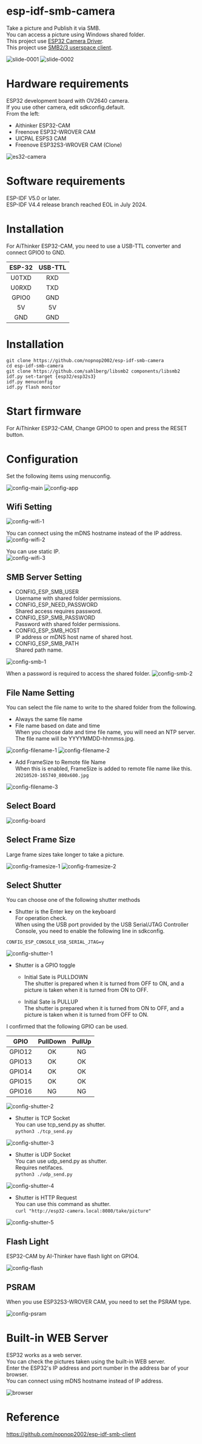# esp-idf-smb-camera
Take a picture and Publish it via SMB.   
You can access a picture using Windows shared folder.   
This project use [ESP32 Camera Driver](https://components.espressif.com/components/espressif/esp32-camera).   
This project use [SMB2/3 userspace client](https://github.com/sahlberg/libsmb2).   

![slide-0001](https://user-images.githubusercontent.com/6020549/119617916-454eb280-be3d-11eb-8ba4-d898780ed01d.jpg)
![slide-0002](https://user-images.githubusercontent.com/6020549/119617924-45e74900-be3d-11eb-83ae-03dd86cfd407.jpg)

# Hardware requirements
ESP32 development board with OV2640 camera.   
If you use other camera, edit sdkconfig.default.   
From the left:   
- Aithinker ESP32-CAM   
- Freenove ESP32-WROVER CAM   
- UICPAL ESPS3 CAM   
- Freenove ESP32S3-WROVER CAM (Clone)   

![es32-camera](https://github.com/nopnop2002/esp-idf-websocket-camera/assets/6020549/38dbef9a-ed85-4df2-8d22-499b2b497278)


# Software requirements
ESP-IDF V5.0 or later.   
ESP-IDF V4.4 release branch reached EOL in July 2024.   

# Installation
For AiThinker ESP32-CAM, you need to use a USB-TTL converter and connect GPIO0 to GND.   

|ESP-32|USB-TTL|
|:-:|:-:|
|U0TXD|RXD|
|U0RXD|TXD|
|GPIO0|GND|
|5V|5V|
|GND|GND|


# Installation   
```
git clone https://github.com/nopnop2002/esp-idf-smb-camera
cd esp-idf-smb-camera
git clone https://github.com/sahlberg/libsmb2 components/libsmb2
idf.py set-target {esp32/esp32s3}
idf.py menuconfig
idf.py flash monitor
```

# Start firmware
For AiThinker ESP32-CAM, Change GPIO0 to open and press the RESET button.

# Configuration
Set the following items using menuconfig.

![config-main](https://user-images.githubusercontent.com/6020549/66692052-c17e9b80-ecd5-11e9-8316-075350ceb2e9.jpg)
![config-app](https://user-images.githubusercontent.com/6020549/201548817-960220da-a6cf-4dab-8cc0-dc85bbc054cd.jpg)

## Wifi Setting

![config-wifi-1](https://user-images.githubusercontent.com/6020549/119243503-529c4080-bba2-11eb-92c5-b59f66f9fea6.jpg)

You can connect using the mDNS hostname instead of the IP address.   
![config-wifi-2](https://user-images.githubusercontent.com/6020549/119243504-5334d700-bba2-11eb-8c77-f958251d8611.jpg)

You can use static IP.   
![config-wifi-3](https://user-images.githubusercontent.com/6020549/119243505-5334d700-bba2-11eb-9677-47cb6d1f9536.jpg)


## SMB Server Setting

- CONFIG_ESP_SMB_USER   
Username with shared folder permissions.
- CONFIG_ESP_NEED_PASSWORD   
Shared access requires password.
- CONFIG_ESP_SMB_PASSWORD   
Password with shared folder permissions.
- CONFIG_ESP_SMB_HOST   
IP address or mDNS host name of shared host.   
- CONFIG_ESP_SMB_PATH   
Shared path name.

![config-smb-1](https://user-images.githubusercontent.com/6020549/183030948-2e077e33-7cc6-414f-8f3c-69c29f2dab80.jpg)

When a password is required to access the shared folder.
![config-smb-2](https://user-images.githubusercontent.com/6020549/183030955-4dccc112-beaf-43a0-ae43-ccc797a911fa.jpg)

## File Name Setting

You can select the file name to write to the shared folder from the following.   
- Always the same file name   
- File name based on date and time   
When you choose date and time file name, you will need an NTP server.   
The file name will be YYYYMMDD-hhmmss.jpg.   

![config-filename-1](https://user-images.githubusercontent.com/6020549/119243498-5203aa00-bba2-11eb-87d5-053636dbb85a.jpg)
![config-filename-2](https://user-images.githubusercontent.com/6020549/119243499-5203aa00-bba2-11eb-8c0f-6bb42d125d64.jpg)

- Add FrameSize to Remote file Name   
When this is enabled, FrameSize is added to remote file name like this.   
`20210520-165740_800x600.jpg`   

![config-filename-3](https://user-images.githubusercontent.com/6020549/119243501-529c4080-bba2-11eb-8ba4-85cdd764b0fc.jpg)


## Select Board
![config-board](https://github.com/nopnop2002/esp-idf-smb-camera/assets/6020549/5a19cc82-d53a-45ed-9ebf-530f884fe8b2)


## Select Frame Size
Large frame sizes take longer to take a picture.   

![config-framesize-1](https://user-images.githubusercontent.com/6020549/122480400-c0078980-d007-11eb-9e91-75b30dad065c.jpg)
![config-framesize-2](https://user-images.githubusercontent.com/6020549/122480403-c0a02000-d007-11eb-9cd7-ee1a4250d120.jpg)

## Select Shutter

You can choose one of the following shutter methods

- Shutter is the Enter key on the keyboard   
 For operation check.   
 When using the USB port provided by the USB Serial/JTAG Controller Console, you need to enable the following line in sdkconfig.
 ```
 CONFIG_ESP_CONSOLE_USB_SERIAL_JTAG=y
 ```

![config-shutter-1](https://user-images.githubusercontent.com/6020549/193154988-0de5f305-7bdb-4d05-8a74-8760b39a0161.jpg)

- Shutter is a GPIO toggle   

  - Initial Sate is PULLDOWN   
The shutter is prepared when it is turned from OFF to ON, and a picture is taken when it is turned from ON to OFF.   

  - Initial Sate is PULLUP   
The shutter is prepared when it is turned from ON to OFF, and a picture is taken when it is turned from OFF to ON.   

I confirmed that the following GPIO can be used.   

|GPIO|PullDown|PullUp|
|:-:|:-:|:-:|
|GPIO12|OK|NG|
|GPIO13|OK|OK|
|GPIO14|OK|OK|
|GPIO15|OK|OK|
|GPIO16|NG|NG|

![config-shutter-2](https://user-images.githubusercontent.com/6020549/193154991-1271a408-2ac4-43ef-a7f4-482cf51985ee.jpg)

- Shutter is TCP Socket   
You can use tcp_send.py as shutter.   
`python3 ./tcp_send.py`

![config-shutter-3](https://user-images.githubusercontent.com/6020549/193154992-624e8ed6-1208-4f05-bfa8-e54576ec1780.jpg)

- Shutter is UDP Socket   
You can use udp_send.py as shutter.   
Requires netifaces.   
`python3 ./udp_send.py`

![config-shutter-4](https://user-images.githubusercontent.com/6020549/193154994-27c07cf5-76f5-4829-a8ed-899541fcef48.jpg)

- Shutter is HTTP Request   
You can use this command as shutter.   
`curl "http://esp32-camera.local:8080/take/picture"`

![config-shutter-5](https://user-images.githubusercontent.com/6020549/193154996-4d783d74-6e24-482a-9ebc-681bc40cf570.jpg)

## Flash Light   
ESP32-CAM by AI-Thinker have flash light on GPIO4.   

![config-flash](https://user-images.githubusercontent.com/6020549/122480398-bf6ef300-d007-11eb-929e-88a5b9aa994f.jpg)

## PSRAM   
When you use ESP32S3-WROVER CAM, you need to set the PSRAM type.   

![config-psram](https://github.com/nopnop2002/esp-idf-websocket-camera/assets/6020549/ba04f088-c628-46ac-bc5b-2968032753e0)

# Built-in WEB Server
ESP32 works as a web server.   
You can check the pictures taken using the built-in WEB server.   
Enter the ESP32's IP address and port number in the address bar of your browser.   
You can connect using mDNS hostname instead of IP address.   

![browser](https://user-images.githubusercontent.com/6020549/124227364-837a7880-db45-11eb-9d8b-fa15c676adac.jpg)

# Reference
https://github.com/nopnop2002/esp-idf-smb-client
